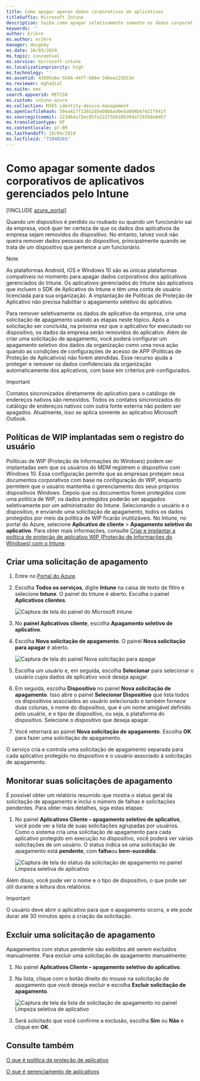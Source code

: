```yaml
---
title: Como apagar apenas dados corporativos de aplicativos
titleSuffix: Microsoft Intune
description: Saiba como apagar seletivamente somente os dados corporativos dos aplicativos gerenciados pelo Intune com o Microsoft Intune.
keywords: ''
author: Erikre
ms.author: erikre
manager: dougeby
ms.date: 10/03/2019
ms.topic: conceptual
ms.service: microsoft-intune
ms.localizationpriority: high
ms.technology: ''
ms.assetid: 42605e6e-5b84-44ff-b86e-346ea123b53e
ms.reviewer: mghadial
ms.suite: ems
search.appverid: MET150
ms.custom: intune-azure
ms.collection: M365-identity-device-management
ms.openlocfilehash: 50ea427f1365285e08b6ad0e5a098b67421f941f
ms.sourcegitcommit: 223d64a72ec85fe222f5bb10639da729368e6d57
ms.translationtype: HT
ms.contentlocale: pt-BR
ms.lasthandoff: 10/04/2019
ms.locfileid: "71940265"
---
```

# <a name="how-to-wipe-only-corporate-data-from-intune-managed-apps"></a>Como apagar somente dados corporativos de aplicativos gerenciados pelo Intune

[!INCLUDE [azure_portal](../includes/azure_portal.md)]

Quando um dispositivo é perdido ou roubado ou quando um funcionário sai da empresa, você quer ter certeza de que os dados dos aplicativos da empresa sejam removidos do dispositivo. No entanto, talvez você não queira remover dados pessoais do dispositivo, principalmente quando se trata de um dispositivo que pertence a um funcionário.

>[!NOTE]
> As plataformas Android, iOS e Windows 10 são as únicas plataformas compatíveis no momento para apagar dados corporativos dos aplicativos gerenciados do Intune. Os aplicativos gerenciados do Intune são aplicativos que incluem o SDK de Aplicativo do Intune e têm uma conta de usuário licenciada para sua organização. A implantação de Políticas de Proteção de Aplicativo não precisa habilitar o apagamento seletivo do aplicativo.

Para remover seletivamente os dados de aplicativo da empresa, crie uma solicitação de apagamento usando as etapas neste tópico. Após a solicitação ser concluída, na próxima vez que o aplicativo for executado no dispositivo, os dados da empresa serão removidos do aplicativo. Além de criar uma solicitação de apagamento, você poderá configurar um apagamento seletivo dos dados da organização como uma nova ação quando as condições de configurações de acesso de APP (Políticas de Proteção de Aplicativos) não forem atendidas. Esse recurso ajuda a proteger e remover os dados confidenciais da organização automaticamente dos aplicativos, com base em critérios pré-configurados.

>[!IMPORTANT]
> Contatos sincronizados diretamente do aplicativo para o catálogo de endereços nativos são removidos. Todos os contatos sincronizados do catálogo de endereços nativos com outra fonte externa não podem ser apagados. Atualmente, isso se aplica somente ao aplicativo Microsoft Outlook.

## <a name="deployed-wip-policies-without-user-enrollment"></a>Políticas de WIP implantadas sem o registro do usuário
Políticas de WIP (Proteção de Informações do Windows) podem ser implantadas sem que os usuários do MDM registrem o dispositivo com Windows 10. Essa configuração permite que as empresas protejam seus documentos corporativos com base na configuração do WIP, enquanto permitem que o usuário mantenha o gerenciamento dos seus próprios dispositivos Windows. Depois que os documentos forem protegidos com uma política de WIP, os dados protegidos poderão ser apagados seletivamente por um administrador do Intune. Selecionando o usuário e o dispositivo, e enviando uma solicitação de apagamento, todos os dados protegidos por meio da política de WIP ficarão inutilizáveis. No Intune, no portal do Azure, selecione **Aplicativo de cliente** > **Apagamento seletivo do aplicativo**. Para obter mais informações, consulte [Criar e implantar a política de proteção de aplicativo WIP (Proteção de Informações do Windows) com o Intune](windows-information-protection-policy-create.md).

## <a name="create-a-wipe-request"></a>Criar uma solicitação de apagamento

1. Entre no [Portal do Azure](https://portal.azure.com).

2. Escolha **Todos os serviços**, digite **Intune** na caixa de texto de filtro e selecione **Intune**. O painel do Intune é aberto. Escolha o painel **Aplicativos clientes**.

    ![Captura de tela do painel do Microsoft Intune](./media/apps-selective-wipe/apps-selective-wipe01.png)

3. No **painel Aplicativos cliente**, escolha **Apagamento seletivo de aplicativo**.

4. Escolha **Nova solicitação de apagamento**. O painel **Nova solicitação para apagar** é aberto.

    ![Captura de tela do painel Nova solicitação para apagar](./media/apps-selective-wipe/AzurePortal_MAM_NewWipeRequest.png)

5. Escolha um usuário e, em seguida, escolha **Selecionar** para selecionar o usuário cujos dados de aplicativo você deseja apagar.

6. Em seguida, escolha **Dispositivo** no painel **Nova solicitação de apagamento**. Isso abre o painel **Selecionar Dispositivo** que lista todos os dispositivos associados ao usuário selecionado e também fornece duas colunas, o nome do dispositivo, que é um nome amigável definido pelo usuário, e o tipo de dispositivo, ou seja, a plataforma do dispositivo. Selecione o dispositivo que deseja apagar.

7. Você retornará ao painel **Nova solicitação de apagamento**. Escolha **OK** para fazer uma solicitação de apagamento.

O serviço cria e controla uma solicitação de apagamento separada para cada aplicativo protegido no dispositivo e o usuário associado à solicitação de apagamento.

## <a name="monitor-your-wipe-requests"></a>Monitorar suas solicitações de apagamento

É possível obter um relatório resumido que mostra o status geral da solicitação de apagamento e inclui o número de falhas e solicitações pendentes. Para obter mais detalhes, siga estas etapas:

1. No painel **Aplicativos Cliente – apagamento seletivo de aplicativo**, você pode ver a lista de suas solicitações agrupadas por usuários. Como o sistema cria uma solicitação de apagamento para cada aplicativo protegido em execução no dispositivo, você poderá ver várias solicitações de um usuário. O status indica se uma solicitação de apagamento está **pendente**, com **falha**ou **bem-sucedida**.

    ![Captura de tela do status da solicitação de apagamento no painel Limpeza seletiva de aplicativo](./media/apps-selective-wipe/wipe-request-status-1.png)

Além disso, você pode ver o nome e o tipo de dispositivo, o que pode ser útil durante a leitura dos relatórios.

>[!IMPORTANT]
> O usuário deve abrir o aplicativo para que o apagamento ocorra, e ele pode durar até 30 minutos após a criação da solicitação.

## <a name="delete-a-wipe-request"></a>Excluir uma solicitação de apagamento

Apagamentos com status pendente são exibidos até serem excluídos manualmente. Para excluir uma solicitação de apagamento manualmente:

1. No painel **Aplicativos Cliente – apagamento seletivo do aplicativo**.

2. Na lista, clique com o botão direito do mouse na solicitação de apagamento que você deseja excluir e escolha **Excluir solicitação de apagamento**.

    ![Captura de tela da lista de solicitação de apagamento no painel Limpeza seletiva de aplicativo](./media/apps-selective-wipe/delete-wipe-request.png)

3. Será solicitado que você confirme a exclusão, escolha **Sim** ou **Não** e clique em **OK**.

## <a name="see-also"></a>Consulte também
[O que é política de proteção de aplicativo](app-protection-policy.md)

[O que é gerenciamento de aplicativos](app-management.md)
